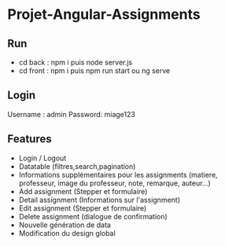 # Projet-Angular-Assignments

## Run

- cd back : npm i puis node server.js
- cd front : npm i puis npm run start ou ng serve

## Login

Username : admin
Password: miage123


## Features

- Login / Logout
- Datatable (filtres,search,pagination)
- Informations supplémentaires pour les assignments (matiere, professeur, image du professeur, note, remarque, auteur...)
- Add assignment (Stepper et formulaire)
- Detail assignment (Informations sur l'assignment)
- Edit assignment (Stepper et formulaire)
- Delete assignment (dialogue de confirmation)
- Nouvelle génération de data
- Modification du design global

